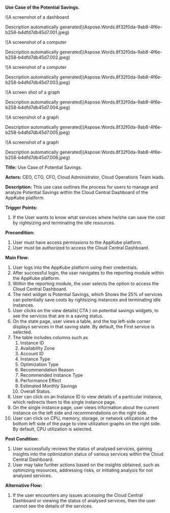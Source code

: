 ﻿**Use Case of the Potential Savings.**

![A screenshot of a dashboard

Description automatically generated](Aspose.Words.8f32f0da-9ab8-4f6e-b258-b4dfd7db45d7.001.jpeg)

![A screenshot of a computer

Description automatically generated](Aspose.Words.8f32f0da-9ab8-4f6e-b258-b4dfd7db45d7.002.jpeg)

![A screenshot of a computer

Description automatically generated](Aspose.Words.8f32f0da-9ab8-4f6e-b258-b4dfd7db45d7.003.jpeg)

![A screen shot of a graph

Description automatically generated](Aspose.Words.8f32f0da-9ab8-4f6e-b258-b4dfd7db45d7.004.jpeg)

![A screenshot of a graph

Description automatically generated](Aspose.Words.8f32f0da-9ab8-4f6e-b258-b4dfd7db45d7.005.jpeg)

![A screenshot of a graph

Description automatically generated](Aspose.Words.8f32f0da-9ab8-4f6e-b258-b4dfd7db45d7.006.jpeg)

**Title:** Use Case of Potential Savings.

**Actors:**  CEO, CTO, CFO, Cloud Administrator, Cloud Operations Team leads.

**Description:** This use case outlines the process for users to manage and analyze Potential Savings within the Cloud Central Dashboard of the AppKube platform.

**Trigger Points:**

1. If the User wants to know what services where he/she can save the cost by rightsizing and terminating the idle resources.

**Precondition:**

1. User must have access permissions to the AppKube platform.
1. User must be authorized to access the Cloud Central Dashboard.

**Main Flow:**

1. User logs into the AppKube platform using their credentials.
1. After successful login, the user navigates to the reporting module within the AppKube platform.
1. Within the reporting module, the user selects the option to access the Cloud Central Dashboard.
1. The next widget is Potential Savings, which Shows the 25% of services can potentially save costs by rightsizing instances and terminating idle instances.
1. User clicks on the view details( CTA ) on potential savings widgets, to see the services that are in a saving status.
1. On the state page, user views a table, and the top left-side corner displays services in that saving state. By default, the First service is selected.
1. The table includes columns such as 
   1. Instance ID
   1. Availability Zone
   1. Account ID
   1. Instance Type
   1. Optimization Type
   1. Recommendation Reason
   1. Recommended Instance Type
   1. Performance Effect
   1. Estimated Monthly Savings
   1. Overall Status.
1. User can click on an Instance ID to view details of a particular instance, which redirects them to the single instance page.
1. On the single instance page, user views information about the current instance on the left side and recommendations on the right side.
1. User can click on CPU, memory, storage, or network utilization at the bottom left side of the page to view utilization graphs on the right side. By default, CPU utilization is selected.

**Post Condition:**

1. User successfully reviews the status of analysed services, gaining insights into the optimization status of various services within the Cloud Central Dashboard.
1. User may take further actions based on the insights obtained, such as optimizing resources, addressing risks, or initiating analysis for not analysed services.

**Alternative Flow:**

1. If the user encounters any issues accessing the Cloud Central Dashboard or viewing the status of analysed services, then the user cannot see the details of the services.

